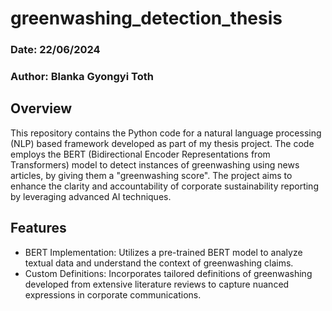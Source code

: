 # greenwashing_detection_thesis

### Date: 22/06/2024
### Author: Blanka Gyongyi Toth

## Overview
This repository contains the Python code for a natural language processing (NLP) based framework developed as part of my thesis project. The code employs the BERT (Bidirectional Encoder Representations from Transformers) model to detect instances of greenwashing using news articles, by giving them a "greenwashing score". The project aims to enhance the clarity and accountability of corporate sustainability reporting by leveraging advanced AI techniques.

## Features
- BERT Implementation: Utilizes a pre-trained BERT model to analyze textual data and understand the context of greenwashing claims.
- Custom Definitions: Incorporates tailored definitions of greenwashing developed from extensive literature reviews to capture nuanced expressions in corporate communications.
